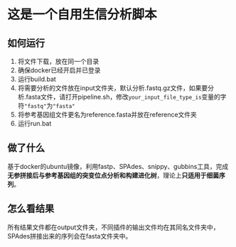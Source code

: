 # 这是一个自用生信分析脚本
## 如何运行
1. 将文件下载，放在同一个目录
2. 确保docker已经开启并已登录
3. 运行build.bat
4. 将需要分析的文件放在input文件夹，默认分析.fastq.gz文件，如果要分析.fasta文件，请打开pipeline.sh，修改`your_input_file_type_is`变量的字符`"fastq"`为`"fasta"`
5. 将参考基因组文件更名为reference.fasta并放在reference文件夹
6. 运行run.bat
## 做了什么
基于docker的ubuntu镜像，利用fastp、SPAdes、snippy、gubbins工具，完成**无参拼接后与参考基因组的突变位点分析和构建进化树**，理论上**只适用于细菌序列**。
## 怎么看结果
所有结果文件都在output文件夹，不同插件的输出文件均在其同名文件夹中，SPAdes拼接出来的序列会在fasta文件夹中。